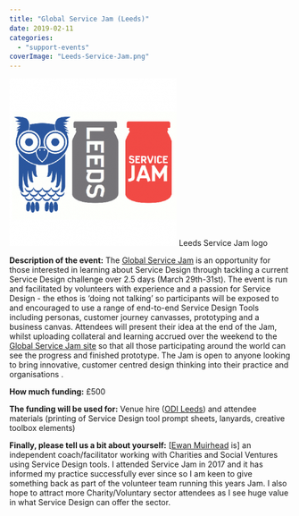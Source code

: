 ```yaml
---
title: "Global Service Jam (Leeds)"
date: 2019-02-11
categories:
  - "support-events"
coverImage: "Leeds-Service-Jam.png"
---
```


[![Leeds Service Jam logo](images/Leeds-Service-Jam-300x300.png)](https://www.ukgovcamp.com/wp-content/uploads/2019/02/Leeds-Service-Jam.png) Leeds Service Jam logo

**Description of the event:** The [Global Service Jam](http://planet.globalservicejam.org/) is an opportunity for those interested in learning about Service Design through tackling a current Service Design challenge over 2.5 days (March 29th-31st). The event is run and facilitated by volunteers with experience and a passion for Service Design - the ethos is ‘doing not talking’ so participants will be exposed to and encouraged to use a range of end-to-end Service Design Tools including personas, customer journey canvasses, prototyping and a business canvas. Attendees will present their idea at the end of the Jam, whilst uploading collateral and learning accrued over the weekend to the [Global Service Jam site](http://planet.globalservicejam.org/) so that all those participating around the world can see the progress and finished prototype. The Jam is open to anyone looking to bring innovative, customer centred design thinking into their practice and organisations .

**How much funding:** £500

**The funding will be used for:** Venue hire ([ODI Leeds](https://odileeds.org/)) and attendee materials (printing of Service Design tool prompt sheets, lanyards, creative toolbox elements)

**Finally, please tell us a bit about yourself:** \[[Ewan Muirhead](https://twitter.com/ewanthrivelab) is\] an independent coach/facilitator working with Charities and Social Ventures using Service Design tools. I attended Service Jam in 2017 and it has informed my practice successfully ever since so I am keen to give something back as part of the volunteer team running this years Jam. I also hope to attract more Charity/Voluntary sector attendees as I see huge value in what Service Design can offer the sector.

